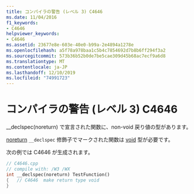 ```yaml
---
title: コンパイラの警告 (レベル 3) C4646
ms.date: 11/04/2016
f1_keywords:
- C4646
helpviewer_keywords:
- C4646
ms.assetid: 23677e8e-603e-40e0-b99a-2e4894a1278e
ms.openlocfilehash: a5f78a978baa1c5b4c7854692d7b8b6ff294f3a2
ms.sourcegitcommit: 573b36b52b0de7be5cae309d45b68ac7ecf9a6d8
ms.translationtype: MT
ms.contentlocale: ja-JP
ms.lasthandoff: 12/10/2019
ms.locfileid: "74991723"
---
```

# <a name="compiler-warning-level-3-c4646"></a>コンパイラの警告 (レベル 3) C4646

__declspec(noreturn) で宣言された関数に、non-void 戻り値の型があります。

[noreturn](../../cpp/noreturn.md) `__declspec` 修飾子でマークされた関数は [void](../../cpp/void-cpp.md) 型が必要です。

次の例では C4646 が生成されます。

```cpp
// C4646.cpp
// compile with: /W3 /WX
int __declspec(noreturn) TestFunction()
{   // C4646  make return type void
}
```
